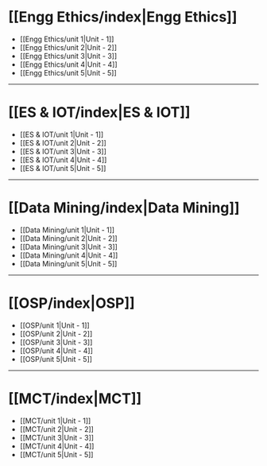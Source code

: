 # [[Engg Ethics/index|Engg Ethics]]
- [[Engg Ethics/unit 1|Unit - 1]]
- [[Engg Ethics/unit 2|Unit - 2]]
- [[Engg Ethics/unit 3|Unit - 3]]
- [[Engg Ethics/unit 4|Unit - 4]]
- [[Engg Ethics/unit 5|Unit - 5]]
---
# [[ES & IOT/index|ES & IOT]]
- [[ES & IOT/unit 1|Unit - 1]]
- [[ES & IOT/unit 2|Unit - 2]]
- [[ES & IOT/unit 3|Unit - 3]]
- [[ES & IOT/unit 4|Unit - 4]]
- [[ES & IOT/unit 5|Unit - 5]]
---
# [[Data Mining/index|Data Mining]]
- [[Data Mining/unit 1|Unit - 1]]
- [[Data Mining/unit 2|Unit - 2]]
- [[Data Mining/unit 3|Unit - 3]]
- [[Data Mining/unit 4|Unit - 4]]
- [[Data Mining/unit 5|Unit - 5]]
---
# [[OSP/index|OSP]]
- [[OSP/unit 1|Unit - 1]]
- [[OSP/unit 2|Unit - 2]]
- [[OSP/unit 3|Unit - 3]]
- [[OSP/unit 4|Unit - 4]]
- [[OSP/unit 5|Unit - 5]]
---
# [[MCT/index|MCT]]
- [[MCT/unit 1|Unit - 1]]
- [[MCT/unit 2|Unit - 2]]
- [[MCT/unit 3|Unit - 3]]
- [[MCT/unit 4|Unit - 4]]
- [[MCT/unit 5|Unit - 5]]